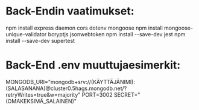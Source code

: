 # Back-Endin vaatimukset:

npm install express daemon cors dotenv mongoose
npm install mongoose-unique-validator bcryptjs jsonwebtoken
npm install --save-dev jest
npm install --save-dev supertest

# Back-End .env muuttujaesimerkit:

MONGODB_URI="mongodb+srv://(KÄYTTÄJÄNIMI):(SALASANANA)@cluster0.5hags.mongodb.net/?retryWrites=true&w=majority"
PORT=3002
SECRET="(OMAKEKSIMÄ_SALAINEN)"